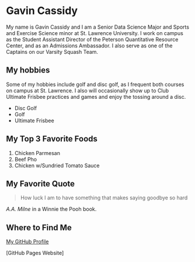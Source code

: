 # Gavin Cassidy

My name is Gavin Cassidy and I am a Senior Data Science Major and Sports and Exercise Science minor at St. Lawrence University. 
I work on campus as the Student Assistant Director of the Peterson Quantitative Resource Center, and as an Admissions Ambassador. 
I also serve as one of the Captains on our Varsity Squash Team.

## My hobbies

Some of my hobbies include golf and disc golf, as I frequent both courses on campus at St. Lawrence.
I also will occasionally show up to Club Ultimate Frisbee practices and games and enjoy the tossing around a disc.

+ Disc Golf
+ Golf
+ Ultimate Frisbee

## My Top 3 Favorite Foods

1. Chicken Parmesan
2. Beef Pho
3. Chicken w/Sundried Tomato Sauce

## My Favorite Quote
> How luck I am to have something that makes saying goodbye so hard

*A.A. Milne* in a Winnie the Pooh book.

## Where to Find Me

[My GitHub Profile](https://github.com/gacass48)

[GitHub Pages Website]





